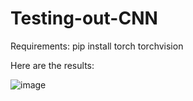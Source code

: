 # Testing-out-CNN

Requirements:
pip install torch torchvision


Here are the results:

![image](https://github.com/Reyzenello/Testing-out-CNN/assets/43668563/4560beb2-fc55-441f-bb6a-f5058899e8a2)

